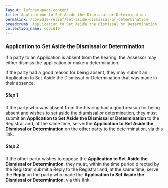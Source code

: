 ```yaml
---
layout: leftnav-page-content
title: Application to Set Aside the Dismissal or Determination
permalink: /covid19-relief/set-aside-dismissal-or-determination
breadcrumb: Application to Set Aside the Dismissal or Determination
collection_name: covid19
---
```

<style>
  .step {font-size: 1rem;}
</style>
### Application to Set Aside the Dismissal or Determination ###

If a party to an Application is absent from the hearing, the Assessor may either dismiss the application or make a determination.

If the party had a good reason for being absent, they may submit an Application to Set Aside the Dismissal or Determination that was made in their absence.

##### Step 1 #####
If the party who was absent from the hearing had a good reason for being absent and wishes to set aside the dismissal or determination, they must submit an <b>Application to Set Aside the Dismissal or Determination</b> to the Registrar and, at the same time, serve the <b>Application to Set Aside the Dismissal or Determination</b> on the other party to the determination, via this link.

##### Step 2 #####
If the other party wishes to oppose the <b>Application to Set Aside the Dismissal or Determination</b>, they must, within the time period directed by the Registrar, submit a Reply to the Registrar and, at the same time, serve the <b>Reply</b> on the party who made the <b>Application to Set Aside the Dismissal or Determination</b>, via this link.


